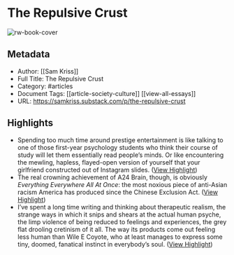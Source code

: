 # The Repulsive Crust

![rw-book-cover](https://substackcdn.com/image/fetch/f_auto,q_auto:good,fl_progressive:steep/https%3A%2F%2Fsubstack-post-media.s3.amazonaws.com%2Fpublic%2Fimages%2F13912748-4085-4b14-b998-e654c7e78a62_1024x968.jpeg)

## Metadata
- Author: [[Sam Kriss]]
- Full Title: The Repulsive Crust
- Category: #articles
- Document Tags: [[article-society-culture]] [[view-all-essays]] 
- URL: https://samkriss.substack.com/p/the-repulsive-crust

## Highlights
- Spending too much time around prestige entertainment is like talking to one of those first-year psychology students who think their course of study will let them essentially read people’s minds. Or like encountering the mewling, hapless, flayed-open version of yourself that your girlfriend constructed out of Instagram slides. ([View Highlight](https://read.readwise.io/read/01h56jgtv2vca1zsk53ydht8rg))
- The real crowning achievement of A24 Brain, though, is obviously *Everything Everywhere All At Once*: the most noxious piece of anti-Asian racism America has produced since the Chinese Exclusion Act. ([View Highlight](https://read.readwise.io/read/01h56jjg9d2ctbjagg3qmc1dxb))
- I’ve spent a long time writing and thinking about therapeutic realism, the strange ways in which it snips and shears at the actual human psyche, the limp violence of being reduced to feelings and experiences, the grey flat drooling cretinism of it all. The way its products come out feeling less human than Wile E Coyote, who at least manages to express some tiny, doomed, fanatical instinct in everybody’s soul. ([View Highlight](https://read.readwise.io/read/01h56jmbvbs0xpc0at2gac7j3f))
